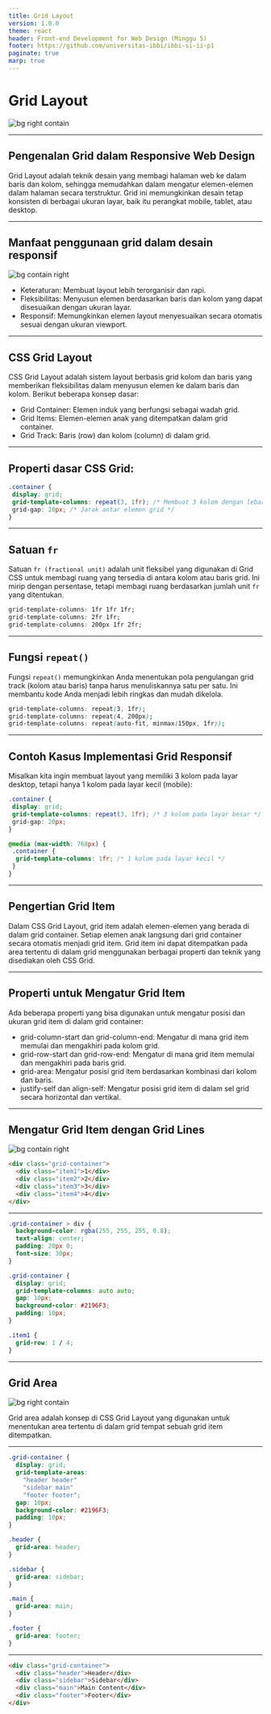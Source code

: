 ```yaml
---
title: Grid Layout
version: 1.0.0
theme: react
header: Front-end Development for Web Design (Minggu 5)
footer: https://github.com/universitas-ibbi/ibbi-si-ii-p1
paginate: true
marp: true
---
```


<!-- _class: lead
_paginate: skip -->

# Grid Layout

![bg right contain](./images/minggu-5-1.jpg)

---

## Pengenalan Grid dalam Responsive Web Design

Grid Layout adalah teknik desain yang membagi halaman web ke dalam baris dan kolom, sehingga memudahkan dalam mengatur elemen-elemen dalam halaman secara terstruktur. Grid ini memungkinkan desain tetap konsisten di berbagai ukuran layar, baik itu perangkat mobile, tablet, atau desktop.

--- 

## Manfaat penggunaan grid dalam desain responsif

![bg contain right](./images/minggu-5-2.png)

- Keteraturan: Membuat layout lebih terorganisir dan rapi.
- Fleksibilitas: Menyusun elemen berdasarkan baris dan kolom yang dapat disesuaikan dengan ukuran layar.
- Responsif: Memungkinkan elemen layout menyesuaikan secara otomatis sesuai dengan ukuran viewport.

---

## CSS Grid Layout

CSS Grid Layout adalah sistem layout berbasis grid kolom dan baris yang memberikan fleksibilitas dalam menyusun elemen ke dalam baris dan kolom. Berikut beberapa konsep dasar:

- Grid Container: Elemen induk yang berfungsi sebagai wadah grid.
- Grid Items: Elemen-elemen anak yang ditempatkan dalam grid container.
- Grid Track: Baris (row) dan kolom (column) di dalam grid.

---

## Properti dasar CSS Grid:

```css
.container {
 display: grid;
 grid-template-columns: repeat(3, 1fr); /* Membuat 3 kolom dengan lebar yang sama */
 grid-gap: 20px; /* Jarak antar elemen grid */
}
```

---

## Satuan `fr`

Satuan `fr (fractional unit)` adalah unit fleksibel yang digunakan di Grid CSS untuk membagi ruang yang tersedia di antara kolom atau baris grid. Ini mirip dengan persentase, tetapi membagi ruang berdasarkan jumlah unit `fr` yang ditentukan.

```css
grid-template-columns: 1fr 1fr 1fr;
grid-template-columns: 2fr 1fr;
grid-template-columns: 200px 1fr 2fr;
```

---

## Fungsi `repeat()`

Fungsi `repeat()` memungkinkan Anda menentukan pola pengulangan grid track (kolom atau baris) tanpa harus menuliskannya satu per satu. Ini membantu kode Anda menjadi lebih ringkas dan mudah dikelola.

```css
grid-template-columns: repeat(3, 1fr);
grid-template-columns: repeat(4, 200px);
grid-template-columns: repeat(auto-fit, minmax(150px, 1fr));
```

---

## Contoh Kasus Implementasi Grid Responsif

Misalkan kita ingin membuat layout yang memiliki 3 kolom pada layar desktop, tetapi hanya 1 kolom pada layar kecil (mobile):

```css
.container {
 display: grid;
 grid-template-columns: repeat(3, 1fr); /* 3 kolom pada layar besar */
 grid-gap: 20px;
}

@media (max-width: 768px) {
 .container {
  grid-template-columns: 1fr; /* 1 kolom pada layar kecil */
 }
}
```

---

## Pengertian Grid Item

Dalam CSS Grid Layout, grid item adalah elemen-elemen yang berada di dalam grid container. Setiap elemen anak langsung dari grid container secara otomatis menjadi grid item. Grid item ini dapat ditempatkan pada area tertentu di dalam grid menggunakan berbagai properti dan teknik yang disediakan oleh CSS Grid.

---

## Properti untuk Mengatur Grid Item

Ada beberapa properti yang bisa digunakan untuk mengatur posisi dan ukuran grid item di dalam grid container:

- grid-column-start dan grid-column-end: Mengatur di mana grid item memulai dan mengakhiri pada kolom grid.
- grid-row-start dan grid-row-end: Mengatur di mana grid item memulai dan mengakhiri pada baris grid.
- grid-area: Mengatur posisi grid item berdasarkan kombinasi dari kolom dan baris.
- justify-self dan align-self: Mengatur posisi grid item di dalam sel grid secara horizontal dan vertikal.

---

## Mengatur Grid Item dengan Grid Lines

![bg contain right](./images/minggu-5-3.png)
```html
<div class="grid-container">
  <div class="item1">1</div>
  <div class="item2">2</div>
  <div class="item3">3</div>  
  <div class="item4">4</div>
</div>
```

--- 

```css
.grid-container > div {
  background-color: rgba(255, 255, 255, 0.8);
  text-align: center;
  padding: 20px 0;
  font-size: 30px;
}

.grid-container {
  display: grid;
  grid-template-columns: auto auto;
  gap: 10px;
  background-color: #2196F3;
  padding: 10px;
}

.item1 {
  grid-row: 1 / 4;
}
```

---

## Grid Area

![bg right contain](./images/minggu-5-4.png)

Grid area adalah konsep di CSS Grid Layout yang digunakan untuk menentukan area tertentu di dalam grid tempat sebuah grid item ditempatkan.

---

```css
.grid-container {
  display: grid;
  grid-template-areas: 
    "header header"
    "sidebar main"
    "footer footer";
  gap: 10px;
  background-color: #2196F3;
  padding: 10px;
}

.header {
  grid-area: header;
}

.sidebar {
  grid-area: sidebar;
}

.main {
  grid-area: main;
}

.footer {
  grid-area: footer;
}
```

---

```html
<div class="grid-container">
  <div class="header">Header</div>
  <div class="sidebar">Sidebar</div>
  <div class="main">Main Content</div>
  <div class="footer">Footer</div>
</div>
```